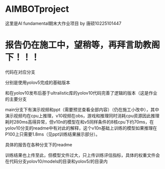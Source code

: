 # AIMBOTproject
这里是AI fundamental期末大作业项目 by 唐硕10225101447 

# 报告仍在施工中，望稍等，再拜言助教阁下！！！

代码在对应分支

分别是使用yolov5完成的基础版本

和在yolov10发布后基于ultralistic库的yolov10代码完善了逻辑的版本（这是作业的主要分支

main分支下有演示视频和ppt（需要预览查看全部内容）（仍在施工小改中），其中演示视频均在cpu上推理，v10视频在obs，游戏和推理同时消耗cpu资源因此推理耗时280ms高得异常，但v10n的模型在和v5同样条件的8核cpu下约70ms，在yolov10分支的readme中有对此的解释，这个v10n基础上训练的模型如果推理在P100上只需要1.8ms（见ppt训练结果展示部分）。

具体的报告在各种分支下的readme

训练结果也上传至此，但模型文件过大，只上传训练评估指标，具体的权重文件会在代码分支yolov10/models的目录和yolov5/的目录内
